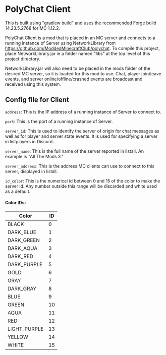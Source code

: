 # PolyChat Client

This is built using "gradlew build" and uses the recommended Forge build 14.23.5.2768 for MC 1.12.2.

PolyChat Client is a mod that is placed in an MC server and connects to a running instance of Server using NetworkLibrary from <https://github.com/ModdedMinecraftClub/polychat>.
To compile this project, place NetworkLibrary.jar in a folder named "libs" at the top level of this project directory.

NetworkLibrary.jar will also need to be placed in the mods folder of the desired MC server, so it is loaded for this mod to use.
Chat, player join/leave events, and server online/offline/crashed events are broadcast and received using this system.

## Config file for Client
`address`: This is the IP address of a running instance of Server to connect to.

`port`: This is the port of a running instance of Server.

`server_id`: This is used to identify the server of origin for chat messages as well as for player and server state events.  It is used for specifying a server in listplayers in Discord.

`server_name`: This is the full name of the server reported in listall.  An example is "All The Mods 3."

`server_address`: This is the address MC clients can use to connect to this server, displayed in listall.

`id_color`: This is the numerical id between 0 and 15 of the color to make the server id.  Any number outside this range will be discarded and white used as a default.


#### Color IDs:
| Color        	| ID 	|
|--------------	|----	|
| BLACK        	| 0  	|
|  DARK_BLUE   	| 1  	|
| DARK_GREEN   	| 2  	|
| DARK_AQUA    	| 3  	|
| DARK_RED     	| 4  	|
| DARK_PURPLE  	| 5  	|
| GOLD         	| 6  	|
| GRAY         	| 7  	|
| DARK_GRAY    	| 8  	|
| BLUE         	| 9  	|
| GREEN        	| 10 	|
| AQUA         	| 11 	|
| RED          	| 12 	|
| LIGHT_PURPLE 	| 13 	|
| YELLOW       	| 14 	|
| WHITE        	| 15 	|